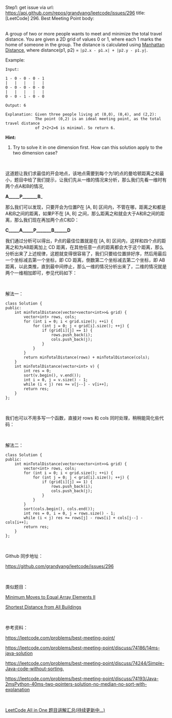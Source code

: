 Step1: get issue via url: https://api.github.com/repos/grandyang/leetcode/issues/296 
 title:[LeetCode] 296. Best Meeting Point 
 body:  
  

A group of two or more people wants to meet and minimize the total travel distance. You are given a 2D grid of values 0 or 1, where each 1 marks the home of someone in the group. The distance is calculated using [Manhattan Distance](http://en.wikipedia.org/wiki/Taxicab_geometry), where distance(p1, p2) = `|p2.x - p1.x| + |p2.y - p1.y|`.

Example:
    
    
    Input: 
    
    1 - 0 - 0 - 0 - 1
    |   |   |   |   |
    0 - 0 - 0 - 0 - 0
    |   |   |   |   |
    0 - 0 - 1 - 0 - 0
    
    Output: 6 
    
    Explanation: Given three people living at (0,0), (0,4), and (2,2):
                 The point (0,2) is an ideal meeting point, as the total travel distance 
                 of 2+2+2=6 is minimal. So return 6.

**Hint:**

  1. Try to solve it in one dimension first. How can this solution apply to the two dimension case?



 

这道题让我们求最佳的开会地点，该地点需要到每个为1的点的曼哈顿距离之和最小，题目中给了我们提示，让我们先从一维的情况来分析，那么我们先看一维时有两个点A和B的情况,

______A_____P_______B_______

那么我们可以发现，只要开会为位置P在 [A, B] 区间内，不管在哪，距离之和都是A和B之间的距离，如果P不在 [A, B] 之间，那么距离之和就会大于A和B之间的距离，那么我们现在再加两个点C和D：

______C_____A_____P_______B______D______

我们通过分析可以得出，P点的最佳位置就是在 [A, B] 区间内，这样和四个点的距离之和为AB距离加上 CD 距离，在其他任意一点的距离都会大于这个距离，那么分析出来了上述规律，这题就变得很容易了，我们只要给位置排好序，然后用最后一个坐标减去第一个坐标，即 CD 距离，倒数第二个坐标减去第二个坐标，即 AB 距离，以此类推，直到最中间停止，那么一维的情况分析出来了，二维的情况就是两个一维相加即可，参见代码如下：

 

解法一：
    
    
    class Solution {
    public:
        int minTotalDistance(vector<vector<int>>& grid) {
            vector<int> rows, cols;
            for (int i = 0; i < grid.size(); ++i) {
                for (int j = 0; j < grid[i].size(); ++j) {
                    if (grid[i][j] == 1) {
                        rows.push_back(i);
                        cols.push_back(j);
                    }
                }
            }
            return minTotalDistance(rows) + minTotalDistance(cols);
        }
        int minTotalDistance(vector<int> v) {
            int res = 0;
            sort(v.begin(), v.end());
            int i = 0, j = v.size() - 1;
            while (i < j) res += v[j--] - v[i++];
            return res;
        }
    };

 

我们也可以不用多写一个函数，直接对 rows 和 cols 同时处理，稍稍能简化些代码：

 

解法二：
    
    
    class Solution {
    public:
        int minTotalDistance(vector<vector<int>>& grid) {
            vector<int> rows, cols;
            for (int i = 0; i < grid.size(); ++i) {
                for (int j = 0; j < grid[i].size(); ++j) {
                    if (grid[i][j] == 1) {
                        rows.push_back(i);
                        cols.push_back(j);
                    }
                }
            }
            sort(cols.begin(), cols.end());
            int res = 0, i = 0, j = rows.size() - 1;
            while (i < j) res += rows[j] - rows[i] + cols[j--] - cols[i++];
            return res;
        }
    };

 

Github 同步地址：

<https://github.com/grandyang/leetcode/issues/296>

 

类似题目：

[Minimum Moves to Equal Array Elements II](http://www.cnblogs.com/grandyang/p/6089060.html)

[Shortest Distance from All Buildings](http://www.cnblogs.com/grandyang/p/5297683.html)

 

参考资料：

<https://leetcode.com/problems/best-meeting-point/>

<https://leetcode.com/problems/best-meeting-point/discuss/74186/14ms-java-solution>

<https://leetcode.com/problems/best-meeting-point/discuss/74244/Simple-Java-code-without-sorting.>

<https://leetcode.com/problems/best-meeting-point/discuss/74193/Java-2msPython-40ms-two-pointers-solution-no-median-no-sort-with-explanation>

 

[LeetCode All in One 题目讲解汇总(持续更新中...)](http://www.cnblogs.com/grandyang/p/4606334.html)
